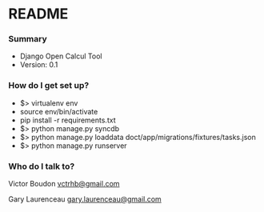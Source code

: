 # README #


### Summary ###

* Django Open Calcul Tool
* Version: 0.1


### How do I get set up? ###

* $> virtualenv env
* source env/bin/activate
* pip install -r requirements.txt
* $> python manage.py syncdb
* $> python manage.py loaddata doct/app/migrations/fixtures/tasks.json
* $> python manage.py runserver


### Who do I talk to? ###

Victor Boudon <vctrhb@gmail.com>

Gary Laurenceau <gary.laurenceau@gmail.com>
